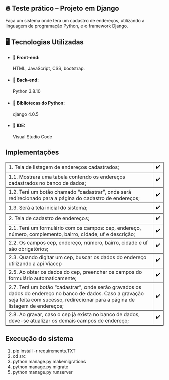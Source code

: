 <h2>🔥 Teste prático – Projeto em Django</h2>
<p>Faça um sistema onde terá um cadastro de endereços, utilizando a linguagem de programação Python, e o framework Django.</p>

<h2>🖥️ Tecnologias Utilizadas</h2>


+ <h4>📌 Front-end:</h4>  HTML, JavaScript, CSS, bootstrap.
+ <h4>📌 Back-end:</h4>   Python 3.8.10
+ <h4>📌 Bibliotecas do Python:</h4> django 4.0.5
+ <h4>📌 IDE:</h4>  Visual Studio Code

<h2>Implementações</h2>

<table border="1">
    <tr>
        <td>1. Tela de listagem de endereços cadastrados;</td>
        <td>✔️</td>
    </tr>
    <tr>
        <td>1.1. Mostrará uma tabela contendo os endereços cadastrados no banco de dados;</td>
        <td>✔️</td>
    </tr>
    <tr>
      <td>1.2. Terá um botão chamado “cadastrar”, onde será redirecionado para a página do
cadastro de endereços;</td>
      <td>✔️</td>
  </tr>
    <tr>
      <td>1.3. Será a tela inicial do sistema;</td>
      <td>✔️</td>
  </tr>
  <tr>
      <td>2. Tela de cadastro de endereços;</td>
      <td>✔️</td>
  </tr>
  <tr>
      <td>2.1. Terá um formulário com os campos: cep, endereço, número, complemento,
bairro, cidade, uf e descrição;</td>
      <td>✔️</td>
  </tr>
  <tr>
      <td>2.2. Os campos cep, endereço, número, bairro, cidade e uf são obrigatórios;</td>
      <td>✔️</td>
  </tr>
    <tr>
        <td>2.3. Quando digitar um cep, buscar os dados do endereço utilizando a api Viacep</td>
        <td>✔️</td>
    </tr>
    <tr>
        <td>2.5. Ao obter os dados do cep, preencher os campos do formulário
automaticamente;</td>
        <td>✔️</td>
    </tr>
    <tr>
        <td>2.7. Terá um botão “cadastrar”, onde serão gravados os dados do endereço no
banco de dados. Caso a gravação seja feita com sucesso, redirecionar para a
página de listagem de endereços;</td>
        <td>✔️</td>
    </tr>
    <tr>
        <td>2.8. Ao gravar, caso o cep já exista no banco de dados, deve-se atualizar os demais
campos de endereço;</td>
        <td>✔️</td>
    </tr>
</table>

<h2>Execução do sistema</h2>

<ol>
  <li>pip install -r requirements.TXT</li>
  <li>cd src</li>
  <li>python manage.py makemigrations</li>
  <li>python manage.py migrate</li>
  <li>python manage.py runserver</li>
</ol>

